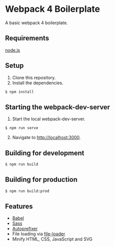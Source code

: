 # Webpack 4 Boilerplate

A basic webpack 4 boilerplate.

## Requirements
[node.js](https://nodejs.org/)

## Setup
1. Clone this repository.
2. Install the dependencies.
```sh
$ npm install
```

## Starting the webpack-dev-server
1. Start the local webpack-dev-server.
```sh
$ npm run serve
```

2. Navigate to [http://localhost:3000](http://localhost:3000).

## Building for development
```sh
$ npm run build
```

## Building for production
```sh
$ npm run build:prod
```

## Features
* [Babel](https://github.com/babel/babel)
* [Sass](https://github.com/sass/sass)
* [Autoprefixer](https://github.com/postcss/autoprefixer)
* File loading via [file-loader](https://github.com/webpack-contrib/file-loader)
* Minify HTML, CSS, JavaScript and SVG